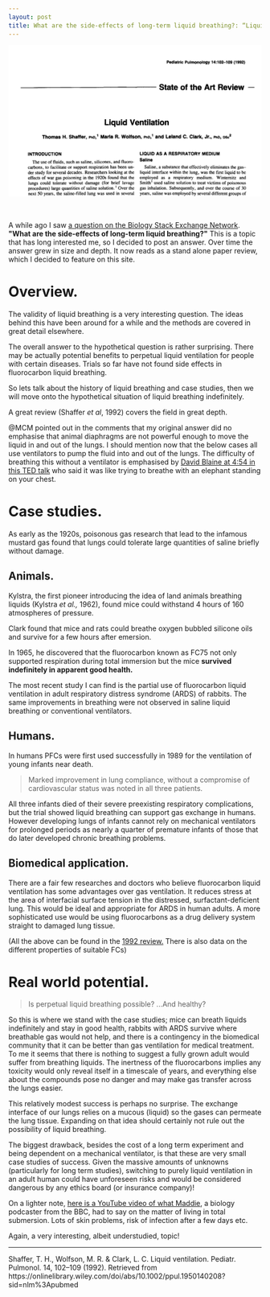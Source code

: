 ```yaml
---
layout: post
title: What are the side-effects of long-term liquid breathing?: “Liquid Ventilation” by Thomas Shaffer, Maria Wolfson, & Leland Clark Jr. 1992.
---
```


![The title and abstract of the paper showing the header "Cutting edge review".](/images/Shaffer1992.png)

<br>

A while ago I saw [a question on the Biology Stack Exchange Network](https://biology.stackexchange.com/questions/23074/what-are-the-side-effects-of-long-term-liquid-breathing/27905#27905).
**"What are the side-effects of long-term liquid breathing?"**
This is a topic that has long interested me, so I decided to post an answer.
Over time the answer grew in size and depth.
It now reads as a stand alone paper review, which I decided to feature on this site.

# Overview.

The validity of liquid breathing is a very interesting question.
The ideas behind this have been around for a while and the methods are covered in great detail elsewhere.

The overall answer to the hypothetical question is rather surprising. There may be actually potential benefits to perpetual liquid ventilation for people with certain diseases.
Trials so far have not found side effects in fluorocarbon liquid breathing.

So lets talk about the history of liquid breathing and case studies, then we will move onto the hypothetical situation of liquid breathing indefinitely.

A great review (Shaffer _et al_, 1992) covers the field in great depth.

@MCM pointed out in the comments that my original answer did no emphasise that animal diaphragms are not powerful enough to move the liquid in and out of the lungs. I should mention now that the below cases all use ventilators to pump the fluid into and out of the lungs. The difficulty of breathing this without a ventilator is emphasised by [David Blaine at 4:54 in this TED talk](http://www.ted.com/talks/david_blaine_how_i_held_my_breath_for_17_min?language=en) who said it was like trying to breathe with an elephant standing on your chest.

# Case studies.

As early as the 1920s, poisonous gas research that lead to the infamous mustard gas found that lungs could tolerate large quantities of saline briefly without damage.

## Animals.

Kylstra, the first pioneer introducing the idea of land animals breathing liquids (Kylstra _et al.,_ 1962), found mice could withstand 4 hours of 160 atmospheres of pressure.

Clark found that mice and rats could breathe oxygen bubbled silicone oils and survive for a few hours after emersion.

In 1965, he discovered that the fluorocarbon known as FC75 not only supported respiration during total immersion but the mice **survived indefinitely in apparent good health.**

The most recent study I can find is the partial use of fluorocarbon liquid ventilation in adult respiratory distress syndrome (ARDS) of rabbits. The same improvements in breathing were not observed in saline liquid breathing or conventional ventilators.

## Humans.

In humans PFCs were first used successfully in 1989 for the ventilation of young infants near death.

> Marked improvement in lung compliance, without a compromise of cardiovascular status was noted in all three patients.

All three infants died of their severe preexisting respiratory complications, but the trial showed liquid breathing can support gas exchange in humans.
However developing lungs of infants cannot rely on mechanical ventilators for prolonged periods as nearly a quarter of premature infants of those that do later developed chronic breathing problems.

## Biomedical application.

There are a fair few researches and doctors who believe fluorocarbon liquid ventilation has some advantages over gas ventilation. It reduces stress at the area of interfacial surface tension in the distressed, surfactant-deficient lung. This would be ideal and appropriate for ARDS in human adults. A more sophisticated use would be using fluorocarbons as a drug delivery system straight to damaged lung tissue.

(All the above can be found in the [1992 review.][1] There is also data on the different properties of suitable FCs)

# Real world potential.

> Is perpetual liquid breathing possible? ...And healthy?

So this is where we stand with the case studies; mice can breath liquids indefinitely and stay in good health, rabbits with ARDS survive where breathable gas would not help, and there is a contingency in the biomedical community that it can be better than gas ventilation for medical treatment. To me it seems that there is nothing to suggest a fully grown adult would suffer from breathing liquids. The inertness of the fluorocarbons implies any toxicity would only reveal itself in a timescale of years, and everything else about the compounds pose no danger and may make gas transfer across the lungs easier.

This relatively modest success is perhaps no surprise. The exchange interface of our lungs relies on a mucous (liquid) so the gases can permeate the lung tissue. Expanding on that idea should certainly not rule out the possibility of liquid breathing.

The biggest drawback, besides the cost of a long term experiment and being dependent on a mechanical ventilator, is that these are very small case studies of success. Given the massive amounts of unknowns (particularly for long term studies), switching to  purely liquid ventilation in an adult human could have unforeseen risks and would be considered dangerous by any ethics board (or insurance company)!

On a lighter note, [here is a YouTube video of what Maddie][2], a biology podcaster from the BBC, had to say on the matter of living in total submersion. Lots of skin problems, risk of infection after a few days etc.

Again, a very interesting, albeit understudied, topic!

[1]: https://onlinelibrary.wiley.com/doi/abs/10.1002/ppul.1950140208?sid=nlm%3Apubmed

[2]: https://www.youtube.com/watch?v=l7oytGfPQw4

<hr>
Shaffer, T. H., Wolfson, M. R. & Clark, L. C. Liquid ventilation. Pediatr. Pulmonol. 14, 102–109 (1992).
Retrieved from https://onlinelibrary.wiley.com/doi/abs/10.1002/ppul.1950140208?sid=nlm%3Apubmed
